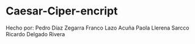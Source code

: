 # Caesar-Ciper-encript

Hecho por:
Pedro Díaz Zegarra
Franco Lazo Acuña
Paola Llerena Sarcco
Ricardo Delgado Rivera
